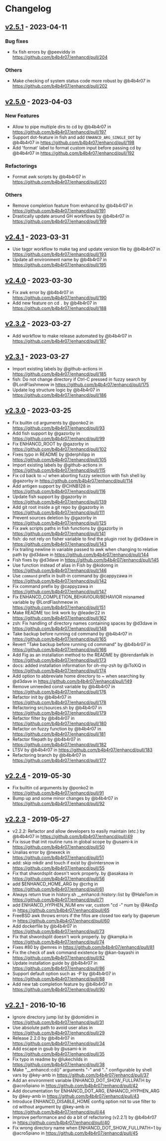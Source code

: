 # Changelog

## [v2.5.1](https://github.com/b4b4r07/enhancd/compare/v2.5.0...v2.5.1) - 2023-04-11
### Bug fixes
- fix fish errors by @peeviddy in https://github.com/b4b4r07/enhancd/pull/204
### Others
- Make checking of system status code more robust by @b4b4r07 in https://github.com/b4b4r07/enhancd/pull/202

## [v2.5.0](https://github.com/b4b4r07/enhancd/compare/v2.4.1...v2.5.0) - 2023-04-03
### New Features
- Allow to pipe multiple dirs to cd by @b4b4r07 in https://github.com/b4b4r07/enhancd/pull/197
- Support dot-feature in fish and add `ENHANCD_ARG_SINGLE_DOT` by @b4b4r07 in https://github.com/b4b4r07/enhancd/pull/198
- Add 'format' label to format custom input before passing cd by @b4b4r07 in https://github.com/b4b4r07/enhancd/pull/192
### Refactorings
- Format awk scripts by @b4b4r07 in https://github.com/b4b4r07/enhancd/pull/201
### Others
- Remove completion feature from enhancd by @b4b4r07 in https://github.com/b4b4r07/enhancd/pull/191
- Drastically update around GH workflows by @b4b4r07 in https://github.com/b4b4r07/enhancd/pull/199

## [v2.4.1](https://github.com/b4b4r07/enhancd/compare/v2.4.0...v2.4.1) - 2023-03-31
- Use tagpr workflow to make tag and update version file by @b4b4r07 in https://github.com/b4b4r07/enhancd/pull/193
- Update all environment name by @b4b4r07 in https://github.com/b4b4r07/enhancd/pull/195

## [v2.4.0](https://github.com/b4b4r07/enhancd/compare/v2.3.2...v2.4.0) - 2023-03-30
- Fix awk error by @b4b4r07 in https://github.com/b4b4r07/enhancd/pull/190
- Add new feature on cd `.` by @b4b4r07 in https://github.com/b4b4r07/enhancd/pull/188

## [v2.3.2](https://github.com/b4b4r07/enhancd/compare/v2.3.1...v2.3.2) - 2023-03-27
- Add workflow to make release automated by @b4b4r07 in https://github.com/b4b4r07/enhancd/pull/187

## [v2.3.1](https://github.com/b4b4r07/enhancd/compare/v2.3.0...v2.3.1) - 2023-03-27
- Import existing labels by @github-actions in https://github.com/b4b4r07/enhancd/pull/185
- fish: Do not change directory if Ctrl-C pressed in fuzzy search by @LordFlashmeow in https://github.com/b4b4r07/enhancd/pull/175
- Update log structure logic by @b4b4r07 in https://github.com/b4b4r07/enhancd/pull/186

## [v2.3.0](https://github.com/b4b4r07/enhancd/compare/v2.2.4...v2.3.0) - 2023-03-25
- Fix builtin cd arguments by @ponko2 in https://github.com/b4b4r07/enhancd/pull/93
- Add fish support by @gazorby in https://github.com/b4b4r07/enhancd/pull/99
- Fix ENHANCD_ROOT by @gazorby in https://github.com/b4b4r07/enhancd/pull/102
- Fixes typo in README by @derphilipp in https://github.com/b4b4r07/enhancd/pull/105
- Import existing labels by @github-actions in https://github.com/b4b4r07/enhancd/pull/115
- Fix cd back to ~/ when aborting fuzzy selection with fish shell by @gazorby in https://github.com/b4b4r07/enhancd/pull/114
- Add antigen support  by @CHNB128 in https://github.com/b4b4r07/enhancd/pull/116
- Update fish support by @gazorby in https://github.com/b4b4r07/enhancd/pull/139
- Add git root inside a git repo by @gazorby in https://github.com/b4b4r07/enhancd/pull/111
- Prevent sources deletion by @gazorby in https://github.com/b4b4r07/enhancd/pull/125
- Fix awk scripts paths in fish functions by @gazorby in https://github.com/b4b4r07/enhancd/pull/141
- fish: do not rely on fisher variable to find the plugin root by @d3dave in https://github.com/b4b4r07/enhancd/pull/143
- Fix trailing newline in variable passed to awk when changing to relative path by @d3dave in https://github.com/b4b4r07/enhancd/pull/144
- Fish fixes by @d3dave in https://github.com/b4b4r07/enhancd/pull/145
- Use function instead of alias in Fish by @kidonng in https://github.com/b4b4r07/enhancd/pull/146
- Use `command` prefix in built-in command by @cappyzawa in https://github.com/b4b4r07/enhancd/pull/142
- Fix command prefix by @cappyzawa in https://github.com/b4b4r07/enhancd/pull/147
- Fix ENHANCD_COMPLETION_BEHAVIOUR/BEHAVIOR misnamed variable by @LordFlashmeow in https://github.com/b4b4r07/enhancd/pull/151
- Make README toc link work by @leader22 in https://github.com/b4b4r07/enhancd/pull/162
- zsh: Fix handling of directory names containing spaces by @d3dave in https://github.com/b4b4r07/enhancd/pull/148
- Take backup before running cd command by @b4b4r07 in https://github.com/b4b4r07/enhancd/pull/165
- Revert "Take backup before running cd command" by @b4b4r07 in https://github.com/b4b4r07/enhancd/pull/166
- Add Fig as an installation method to the README by @brendanfalk in https://github.com/b4b4r07/enhancd/pull/173
- docs: added installation information for oh-my-zsh by @iToXiQ in https://github.com/b4b4r07/enhancd/pull/174
- Add option to abbreviate home directory to ~ when searching by @d3dave in https://github.com/b4b4r07/enhancd/pull/149
- Remove unneeded const variable by @b4b4r07 in https://github.com/b4b4r07/enhancd/pull/176
- Refactor init by @b4b4r07 in https://github.com/b4b4r07/enhancd/pull/178
- Refactoring src/sources.sh by @b4b4r07 in https://github.com/b4b4r07/enhancd/pull/179
- Refactor filter  by @b4b4r07 in https://github.com/b4b4r07/enhancd/pull/180
- Refactor on fuzzy function by @b4b4r07 in https://github.com/b4b4r07/enhancd/pull/181
- Refactor filepath by @b4b4r07 in https://github.com/b4b4r07/enhancd/pull/182
- LTSV by @b4b4r07 in https://github.com/b4b4r07/enhancd/pull/183
- Refactoring branch by @b4b4r07 in https://github.com/b4b4r07/enhancd/pull/177

## [v2.2.4](https://github.com/b4b4r07/enhancd/compare/v2.2.3...v2.2.4) - 2019-05-30
- Fix builtin cd arguments by @ponko2 in https://github.com/b4b4r07/enhancd/pull/91
- Bump up and some minor changes by @b4b4r07 in https://github.com/b4b4r07/enhancd/pull/92

## [v2.2.3](https://github.com/b4b4r07/enhancd/compare/v2.2.1...v2.2.3) - 2019-05-27
- v2.2.2: Refactor and allow developers to easily maintain (etc.) by @b4b4r07 in https://github.com/b4b4r07/enhancd/pull/49
- Fix issue that init routine runs in global scope by @usami-k in https://github.com/b4b4r07/enhancd/pull/50
- Unalias error by @nexeck in https://github.com/b4b4r07/enhancd/pull/51
- add: skip mkdir and touch if exist by @vintersnow in https://github.com/b4b4r07/enhancd/pull/55
- Fix that shwordsplit doesn't work properly. by @asakasa in https://github.com/b4b4r07/enhancd/pull/56
- add $ENHANCD_HOME_ARG by @crhg in https://github.com/b4b4r07/enhancd/pull/61
- Always return true in history.sh __enhancd::history::list by @HaleTom in https://github.com/b4b4r07/enhancd/pull/71
- add ENHANCD_HYPHEN_NUM env var, custom "cd -" num by @AknEp in https://github.com/b4b4r07/enhancd/pull/65
- FreeBSD awk throws errors if the fifos are closed too early by @aperum in https://github.com/b4b4r07/enhancd/pull/60
- Add dockerfile by @b4b4r07 in https://github.com/b4b4r07/enhancd/pull/73
- Fix that shwordsplit doesn't work properly. by @kampka in https://github.com/b4b4r07/enhancd/pull/74
- Fixes #80 by @emres in https://github.com/b4b4r07/enhancd/pull/81
- Fix the check of awk command existence by @kan-bayashi in https://github.com/b4b4r07/enhancd/pull/82
- Update installation guide by @b4b4r07 in https://github.com/b4b4r07/enhancd/pull/86
- Support default option such as -P by @b4b4r07 in https://github.com/b4b4r07/enhancd/pull/88
- Add new tab completion feature by @b4b4r07 in https://github.com/b4b4r07/enhancd/pull/90

## [v2.2.1](https://github.com/b4b4r07/enhancd/commits/v2.2.1) - 2016-10-16
- Ignore directory jump list by @domidimi in https://github.com/b4b4r07/enhancd/pull/31
- Use absolute path to avoid user alias in https://github.com/b4b4r07/enhancd/pull/29
- Release 2.2.0 by @b4b4r07 in https://github.com/b4b4r07/enhancd/pull/34
- Add escape in gsub by @usami-k in https://github.com/b4b4r07/enhancd/pull/35
- Fix typo in readme by @lukechilds in https://github.com/b4b4r07/enhancd/pull/38
- Make "__enhancd::cd()" arguments "-" and ".." configurable by shell vars by @key-amb in https://github.com/b4b4r07/enhancd/pull/37
- Add an environment variable ENHANCD_DOT_SHOW_FULLPATH by @acro5piano in https://github.com/b4b4r07/enhancd/pull/42
- Add documentation for ENHANCD_DOT_ARG, ENHANCD_HYPHEN_ARG by @key-amb in https://github.com/b4b4r07/enhancd/pull/43
- Introduce ENHANCD_DISABLE_HOME config option not to use filter to cd without argument by @key-amb in https://github.com/b4b4r07/enhancd/pull/44
- Improve performance and do a bit of refactoring (v2.2.1) by @b4b4r07 in https://github.com/b4b4r07/enhancd/pull/40
- Fix wrong directory name when ENHANCD_DOT_SHOW_FULLPATH=1 by @acro5piano in https://github.com/b4b4r07/enhancd/pull/45
